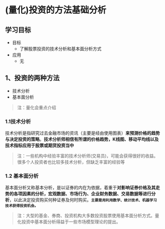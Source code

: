 # (量化)投资的方法基础分析

## 学习目标

- 目标
  - 了解股票投资的技术分析和基本面分析方式
- 应用
  - 无

## 1、投资的两种方法

* 技术分析
* 基本面分析

> 注：量化会重点介绍

### 1.1技术分析

技术分析是指研究过去金融市场的资讯（主要是经由使用图表）**来预测价格的趋势与决定投资的策略**。**技术分析师相信有所谓的价格趋势，K线图、移动平均线以及技术指标应用于股票或期货投资当中**

>  注：一些机构中经验丰富的技术分析师(交易员)，可能会获得很好的收益。很多个人投资者也比较多技术分析，但缺乏丰富的经验等

### 1.2 基本面分析

基本面分析又称基本分析，是以证券的内在为依据，着重于**对影响证券价格及其走势的各项因素的分析，宏观数据、市场行为、企业财务数据、交易数据等进行分析**，以此决定投资购买何种证券及何时购买。**`主要是用利用数学、统计技术、机器学习技术获得投资机会。`**

> 注：大型的基金、券商、投资机构大多数投资股票使用基本面分析方式。量化投资中基本面分析得益于一些市场模型理论的提出。






